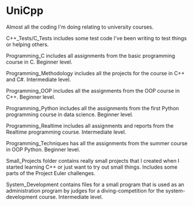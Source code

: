 # UniCpp
Almost all the coding I'm doing relating to university courses.

C++_Tests/C_Tests includes some test code I've been writing to test things or helping others.

Programming_C includes all assignments from the basic programming course in C. Beginner level.

Programming_Methodology includes all the projects for the course in C++ and C#. Intermediate level.

Programming_OOP includes all the assignments from the OOP course in C++. Beginner level.

Programming_Python includes all the assignments from the first Python programming course in data science. Beginner level.

Programming_Realtime includes all assignments and reports from the Realtime programming course. Intermediate level.

Programming_Techniques has all the assignments from the summer course in OOP Python. Beginner level.

Small_Projects folder contains really small projects that I created when I started learning C++ or just want to try out small things. Includes some parts of the Project Euler challenges.

System_Development contains files for a small program that is used as an administration program by judges for a diving-competition for the system-development course. Intermediate level.
